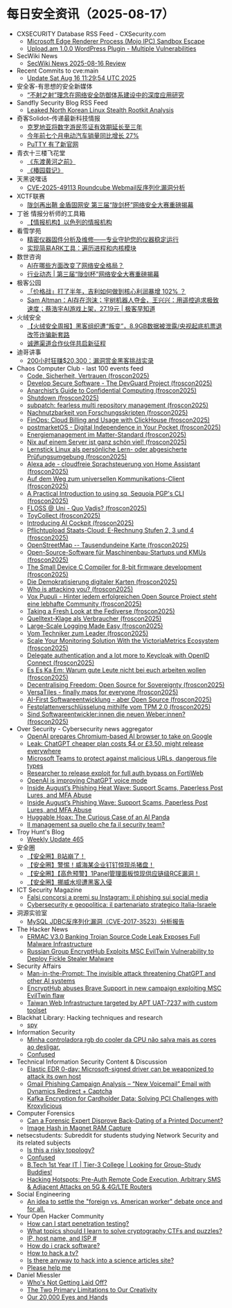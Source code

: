 # 每日安全资讯（2025-08-17）

- CXSECURITY Database RSS Feed - CXSecurity.com
  - [Microsoft Edge Renderer Process (Mojo IPC) Sandbox Escape](https://cxsecurity.com/issue/WLB-2025080016)
  - [Upload.am 1.0.0 WordPress Plugin - Multiple Vulnerabilities](https://cxsecurity.com/issue/WLB-2025080015)
- SecWiki News
  - [SecWiki News 2025-08-16 Review](http://www.sec-wiki.com/?2025-08-16)
- Recent Commits to cve:main
  - [Update Sat Aug 16 11:29:54 UTC 2025](https://github.com/trickest/cve/commit/ba8c40babf46070dae915aab07212b5c2eef30eb)
- 安全客-有思想的安全新媒体
  - [“不射之射”理念在网络安全防御体系建设中的深度应用研究](https://www.anquanke.com/post/id/311274)
- Sandfly Security Blog RSS Feed
  - [Leaked North Korean Linux Stealth Rootkit Analysis](https://sandflysecurity.com/blog/leaked-north-korean-linux-stealth-rootkit-analysis)
- 奇客Solidot–传递最新科技情报
  - [克罗地亚将数字游民签证有效期延长至三年](https://www.solidot.org/story?sid=82067)
  - [今年前七个月电动汽车销量同比增长 27%](https://www.solidot.org/story?sid=82066)
  - [PuTTY 有了新官网](https://www.solidot.org/story?sid=82065)
- 青衣十三楼飞花堂
  - [《东渡黄河之前》](https://mp.weixin.qq.com/s?__biz=MzUzMjQyMDE3Ng==&mid=2247488524&idx=1&sn=a9c23513dc5b9ef83b90d44162d82f84)
  - [《椿园载记》](https://mp.weixin.qq.com/s?__biz=MzUzMjQyMDE3Ng==&mid=2247488517&idx=1&sn=23e3b5cc23193ca61f41d007e9b09357)
- 天黑说嘿话
  - [CVE-2025-49113 Roundcube Webmail反序列化漏洞分析](https://mp.weixin.qq.com/s?__biz=MzI5NTQ5MTAzMA==&mid=2247484570&idx=1&sn=553c7aad3fb835183e6fe5ba1b9b799f)
- XCTF联赛
  - [陇剑再出鞘 金盾固网安 第三届“陇剑杯”网络安全大赛重磅揭幕](https://mp.weixin.qq.com/s?__biz=MjM5NDU3MjExNw==&mid=2247515732&idx=1&sn=bfe95edbdc58761dc050ff21a7bd268f)
- 丁爸 情报分析师的工具箱
  - [【情报机构】以色列的情报机构](https://mp.weixin.qq.com/s?__biz=MzI2MTE0NTE3Mw==&mid=2651151580&idx=1&sn=777eda8721556f018433b6da8ac1a7f4)
- 看雪学苑
  - [精密仪器固件分析及维修——专业守护您的仪器稳定运行](https://mp.weixin.qq.com/s?__biz=MjM5NTc2MDYxMw==&mid=2458598589&idx=1&sn=4d298efc996c7a5c52fc6d84e15b8294)
  - [实现简易ARK工具：遍历进程和内核模块](https://mp.weixin.qq.com/s?__biz=MjM5NTc2MDYxMw==&mid=2458598589&idx=2&sn=5d654ede79b8d94926690c5fd4ae8d71)
- 数世咨询
  - [AI在哪些方面改变了网络安全格局？](https://mp.weixin.qq.com/s?__biz=MzkxNzA3MTgyNg==&mid=2247539920&idx=1&sn=d6e6e342616548e9478a4611f79be218)
  - [行业动态 | 第三届“陇剑杯”网络安全大赛重磅揭幕](https://mp.weixin.qq.com/s?__biz=MzkxNzA3MTgyNg==&mid=2247539920&idx=2&sn=795dd68f887a4f6ac065f0d9c452e62a)
- 极客公园
  - [「价格战」打了半年，吉利如何做到核心利润暴增 102% ？](https://mp.weixin.qq.com/s?__biz=MTMwNDMwODQ0MQ==&mid=2653084892&idx=1&sn=5520db1210b3dece3e8ac400c2313a47)
  - [Sam Altman：AI存在泡沫；宇树机器人夺金，王兴兴：用遥控追求极致速度；蔡浩宇AI游戏上架，27.19元 | 极客早知道](https://mp.weixin.qq.com/s?__biz=MTMwNDMwODQ0MQ==&mid=2653084921&idx=1&sn=055f48054390f273784cadfbee2f7398)
- 火绒安全
  - [【火绒安全周报】黑客组织遭“叛变”，8.9GB数据被泄露/央视起底机票退改签诈骗新套路](https://mp.weixin.qq.com/s?__biz=MzI3NjYzMDM1Mg==&mid=2247526282&idx=1&sn=0721ac4ab00fe81bf13548e2a0223050)
  - [诚邀渠道合作伙伴共启新征程](https://mp.weixin.qq.com/s?__biz=MzI3NjYzMDM1Mg==&mid=2247526282&idx=2&sn=6b8946556c59e8979f9ad1bd25917230)
- 迪哥讲事
  - [200小时狂赚$20,300：漏洞赏金黑客挑战实录](https://mp.weixin.qq.com/s?__biz=MzIzMTIzNTM0MA==&mid=2247498049&idx=1&sn=aab638b3a285214481b6c01ccc98e1ea)
- Chaos Computer Club - last 100 events feed
  - [Code, Sicherheit, Vertrauen (froscon2025)](https://cdn.media.ccc.de/events/froscon/2025/h264-hd/froscon2025-3344-deu-Code_Sicherheit_Vertrauen_hd.mp4)
  - [Develop Secure Software - The DevGuard Project (froscon2025)](https://cdn.media.ccc.de/events/froscon/2025/h264-hd/froscon2025-3322-deu-Develop_Secure_Software_-_The_DevGuard_Project_hd.mp4)
  - [Anarchist’s Guide to Confidential Computing (froscon2025)](https://cdn.media.ccc.de/events/froscon/2025/h264-hd/froscon2025-3276-deu-Anarchists_Guide_to_Confidential_Computing_hd.mp4)
  - [Shutdown (froscon2025)](https://cdn.media.ccc.de/events/froscon/2025/h264-hd/froscon2025-3460-eng-Shutdown_hd.mp4)
  - [subpatch: fearless multi repository management (froscon2025)](https://cdn.media.ccc.de/events/froscon/2025/h264-hd/froscon2025-3389-eng-subpatch_fearless_multi_repository_management_hd.mp4)
  - [Nachnutzbarkeit von Forschungsskripten (froscon2025)](https://cdn.media.ccc.de/events/froscon/2025/h264-hd/froscon2025-3350-deu-Nachnutzbarkeit_von_Forschungsskripten_hd.mp4)
  - [FinOps: Cloud Billing and Usage with ClickHouse (froscon2025)](https://cdn.media.ccc.de/events/froscon/2025/h264-hd/froscon2025-3300-eng-FinOps_Cloud_Billing_and_Usage_with_ClickHouse_hd.mp4)
  - [postmarketOS - Digital Independence in Your Pocket (froscon2025)](https://cdn.media.ccc.de/events/froscon/2025/h264-hd/froscon2025-3317-eng-postmarketOS_-_Digital_Independence_in_Your_Pocket_hd.mp4)
  - [Energiemanagement im Matter-Standard (froscon2025)](https://cdn.media.ccc.de/events/froscon/2025/h264-hd/froscon2025-3353-deu-Energiemanagement_im_Matter-Standard_hd.mp4)
  - [Nix auf einem Server ist ganz schön viel! (froscon2025)](https://cdn.media.ccc.de/events/froscon/2025/h264-hd/froscon2025-3335-deu-Nix_auf_einem_Server_ist_ganz_schoen_viel_hd.mp4)
  - [Lernstick Linux als persönliche Lern- oder abgesicherte Prüfungsumgebung (froscon2025)](https://cdn.media.ccc.de/events/froscon/2025/h264-hd/froscon2025-3348-deu-Lernstick_Linux_als_persoenliche_Lern-_oder_abgesicherte_Pruefungsumgebung_hd.mp4)
  - [Alexa ade - cloudfreie Sprachsteuerung von Home Assistant (froscon2025)](https://cdn.media.ccc.de/events/froscon/2025/h264-hd/froscon2025-3239-deu-Alexa_ade_-_cloudfreie_Sprachsteuerung_von_Home_Assistant_hd.mp4)
  - [Auf dem Weg zum universellen Kommunikations-Client (froscon2025)](https://cdn.media.ccc.de/events/froscon/2025/h264-hd/froscon2025-3285-deu-Auf_dem_Weg_zum_universellen_Kommunikations-Client_hd.mp4)
  - [A Practical Introduction to using sq, Sequoia PGP's CLI (froscon2025)](https://cdn.media.ccc.de/events/froscon/2025/h264-hd/froscon2025-3397-eng-A_Practical_Introduction_to_using_sq_Sequoia_PGPs_CLI_hd.mp4)
  - [FLOSS @ Uni - Quo Vadis? (froscon2025)](https://cdn.media.ccc.de/events/froscon/2025/h264-hd/froscon2025-3267-deu-FLOSS_Uni_-_Quo_Vadis_hd.mp4)
  - [ToyCollect (froscon2025)](https://cdn.media.ccc.de/events/froscon/2025/h264-hd/froscon2025-3281-deu-ToyCollect_hd.mp4)
  - [Introducing AI Cockpit (froscon2025)](https://cdn.media.ccc.de/events/froscon/2025/h264-hd/froscon2025-3243-eng-Introducing_AI_Cockpit_hd.mp4)
  - [Pflichtupload Staats-Cloud: E-Rechnung Stufen 2, 3 und 4 (froscon2025)](https://cdn.media.ccc.de/events/froscon/2025/h264-hd/froscon2025-3244-deu-Pflichtupload_Staats-Cloud_E-Rechnung_Stufen_2_3_und_4_hd.mp4)
  - [OpenStreetMap -- Tausendundeine Karte (froscon2025)](https://cdn.media.ccc.de/events/froscon/2025/h264-hd/froscon2025-3374-deu-OpenStreetMap_--_Tausendundeine_Karte_hd.mp4)
  - [Open-Source-Software für Maschinenbau-Startups und KMUs (froscon2025)](https://cdn.media.ccc.de/events/froscon/2025/h264-hd/froscon2025-3282-deu-Open-Source-Software_fuer_Maschinenbau-Startups_und_KMUs_hd.mp4)
  - [The Small Device C Compiler for 8-bit firmware development (froscon2025)](https://cdn.media.ccc.de/events/froscon/2025/h264-hd/froscon2025-3307-eng-The_Small_Device_C_Compiler_for_8-bit_firmware_development_hd.mp4)
  - [Die Demokratisierung digitaler Karten (froscon2025)](https://cdn.media.ccc.de/events/froscon/2025/h264-hd/froscon2025-3334-deu-Die_Demokratisierung_digitaler_Karten_hd.mp4)
  - [Who is attacking you? (froscon2025)](https://cdn.media.ccc.de/events/froscon/2025/h264-hd/froscon2025-3323-eng-Who_is_attacking_you_hd.mp4)
  - [Vox Pupuli - Hinter jedem erfolgreichen Open Source Project steht eine lebhafte Community (froscon2025)](https://cdn.media.ccc.de/events/froscon/2025/h264-hd/froscon2025-3390-deu-Vox_Pupuli_-_Hinter_jedem_erfolgreichen_Open_Source_Project_steht_eine_lebhafte_Community_hd.mp4)
  - [Taking a Fresh Look at the Fediverse (froscon2025)](https://cdn.media.ccc.de/events/froscon/2025/h264-hd/froscon2025-3346-eng-Taking_a_Fresh_Look_at_the_Fediverse_hd.mp4)
  - [Quelltext-Klage als Verbraucher (froscon2025)](https://cdn.media.ccc.de/events/froscon/2025/h264-hd/froscon2025-3280-deu-Quelltext-Klage_als_Verbraucher_hd.mp4)
  - [Large-Scale Logging Made Easy (froscon2025)](https://cdn.media.ccc.de/events/froscon/2025/h264-hd/froscon2025-3359-eng-Large-Scale_Logging_Made_Easy_hd.mp4)
  - [Vom Techniker zum Leader (froscon2025)](https://cdn.media.ccc.de/events/froscon/2025/h264-hd/froscon2025-3247-deu-Vom_Techniker_zum_Leader_hd.mp4)
  - [Scale Your Monitoring Solution With the VictoriaMetrics Ecosystem (froscon2025)](https://cdn.media.ccc.de/events/froscon/2025/h264-hd/froscon2025-3368-eng-Scale_Your_Monitoring_Solution_With_the_VictoriaMetrics_Ecosystem_hd.mp4)
  - [Delegate authentication and a lot more to Keycloak with OpenID Connect (froscon2025)](https://cdn.media.ccc.de/events/froscon/2025/h264-hd/froscon2025-3237-eng-Delegate_authentication_and_a_lot_more_to_Keycloak_with_OpenID_Connect_hd.mp4)
  - [Es Es Ka Em: Warum gute Leute nicht bei euch arbeiten wollen (froscon2025)](https://cdn.media.ccc.de/events/froscon/2025/h264-hd/froscon2025-3321-deu-Es_Es_Ka_Em_Warum_gute_Leute_nicht_bei_euch_arbeiten_wollen_hd.mp4)
  - [Decentralising Freedom: Open Source for Sovereignty (froscon2025)](https://cdn.media.ccc.de/events/froscon/2025/h264-hd/froscon2025-3408-eng-Decentralising_Freedom_Open_Source_for_Sovereignty_hd.mp4)
  - [VersaTiles - finally maps for everyone (froscon2025)](https://cdn.media.ccc.de/events/froscon/2025/h264-hd/froscon2025-3303-eng-VersaTiles_-_finally_maps_for_everyone_hd.mp4)
  - [AI-First Softwareentwicklung - aber Open Source (froscon2025)](https://cdn.media.ccc.de/events/froscon/2025/h264-hd/froscon2025-3325-deu-AI-First_Softwareentwicklung_-_aber_Open_Source_hd.mp4)
  - [Festplattenverschlüsselung mithilfe vom TPM 2.0 (froscon2025)](https://cdn.media.ccc.de/events/froscon/2025/h264-hd/froscon2025-3279-deu-Festplattenverschluesselung_mithilfe_vom_TPM_20_hd.mp4)
  - [Sind Softwareentwickler:innen die neuen Weber:innen? (froscon2025)](https://cdn.media.ccc.de/events/froscon/2025/h264-hd/froscon2025-3256-deu-Sind_Softwareentwicklerinnen_die_neuen_Weberinnen_hd.mp4)
- Over Security - Cybersecurity news aggregator
  - [OpenAI prepares Chromium-based AI browser to take on Google](https://www.bleepingcomputer.com/news/artificial-intelligence/openai-prepares-chromium-based-ai-browser-to-take-on-google/)
  - [Leak: ChatGPT cheaper plan costs $4 or £3.50, might release everywhere](https://www.bleepingcomputer.com/news/artificial-intelligence/leak-chatgpt-cheaper-plan-costs-4-or-350-might-release-everywhere/)
  - [Microsoft Teams to protect against malicious URLs, dangerous file types](https://www.bleepingcomputer.com/news/security/microsoft-teams-to-protect-against-malicious-urls-dangerous-file-types/)
  - [Researcher to release exploit for full auth bypass on FortiWeb](https://www.bleepingcomputer.com/news/security/researcher-to-release-exploit-for-full-auth-bypass-on-fortiweb/)
  - [OpenAI is improving ChatGPT voice mode](https://www.bleepingcomputer.com/news/artificial-intelligence/openai-is-improving-chatgpt-voice-mode/)
  - [Inside August’s Phishing Heat Wave: Support Scams, Paperless Post Lures, and MFA Abuse](https://pixmsecurity.com/blog/blog/inside-augusts-phishing-heat-wave-support-scams-paperless-post-lures-and-mfa-abuse/)
  - [Inside August’s Phishing Wave: Support Scams, Paperless Post Lures, and MFA Abuse](https://pixmsecurity.com/blog/blog/inside-augusts-phishing-wave-support-scams-paperless-post-lures-and-mfa-abuse/)
  - [Huggable Hoax: The Curious Case of an AI Panda](https://catchingphish.com/posts/f/huggable-hoax-the-curious-case-of-an-ai-panda)
  - [Il management sa quello che fa il security team?](https://roccosicilia.com/2025/08/15/il-management-sa-quello-che-fa-il-security-team/)
- Troy Hunt's Blog
  - [Weekly Update 465](https://www.troyhunt.com/weekly-update-465/)
- 安全圈
  - [【安全圈】B站崩了！](https://mp.weixin.qq.com/s?__biz=MzIzMzE4NDU1OQ==&mid=2652071203&idx=1&sn=6e4195ccee5c97e783e90676fc982782)
  - [【安全圈】警惕！威海某企业钉钉惊现杀猪盘！](https://mp.weixin.qq.com/s?__biz=MzIzMzE4NDU1OQ==&mid=2652071203&idx=2&sn=30ca8e5e711763b26dcafe132aebadb2)
  - [【安全圈】【高危预警】1Panel管理面板惊现供应链级RCE漏洞！](https://mp.weixin.qq.com/s?__biz=MzIzMzE4NDU1OQ==&mid=2652071203&idx=3&sn=3763540d68e06c4ef3f58ec16e4c1736)
  - [【安全圈】挪威水坝遭黑客入侵](https://mp.weixin.qq.com/s?__biz=MzIzMzE4NDU1OQ==&mid=2652071203&idx=4&sn=e3bf80c166a33097e3240e21e05cc3af)
- ICT Security Magazine
  - [Falsi concorsi a premi su Instagram: il phishing sui social media](https://www.ictsecuritymagazine.com/notizie/instagram-social-media/)
  - [Cybersecurity e geopolitica: il partenariato strategico Italia-Israele](https://www.ictsecuritymagazine.com/articoli/geopolitica-israele/)
- 洞源实验室
  - [MySQL JDBC反序列化漏洞（CVE-2017-3523）分析报告](https://mp.weixin.qq.com/s?__biz=Mzg4Nzk3MTg3MA==&mid=2247488555&idx=1&sn=865a054cc99532c629b64d327f52b145)
- The Hacker News
  - [ERMAC V3.0 Banking Trojan Source Code Leak Exposes Full Malware Infrastructure](https://thehackernews.com/2025/08/ermac-v30-banking-trojan-source-code.html)
  - [Russian Group EncryptHub Exploits MSC EvilTwin Vulnerability to Deploy Fickle Stealer Malware](https://thehackernews.com/2025/08/russian-group-encrypthub-exploits-msc.html)
- Security Affairs
  - [Man-in-the-Prompt: The invisible attack threatening ChatGPT and other AI systems](https://securityaffairs.com/181211/cyber-crime/man-in-the-prompt-the-invisible-attack-threatening-chatgpt-and-other-ai-systems.html)
  - [EncryptHub abuses Brave Support in new campaign exploiting MSC EvilTwin flaw](https://securityaffairs.com/181203/cyber-crime/encrypthub-abuses-brave-support-in-new-campaign-exploiting-msc-eviltwin-flaw.html)
  - [Taiwan Web Infrastructure targeted by APT UAT-7237 with custom toolset](https://securityaffairs.com/181195/apt/taiwan-web-infrastructure-targeted-by-apt-uat-7237-with-custom-toolset.html)
- Blackhat Library: Hacking techniques and research
  - [spy](https://www.reddit.com/r/blackhat/comments/1ms6g3f/spy/)
- Information Security
  - [Minha controladora rgb do cooler da CPU não salva mais as cores ao desligar.](https://www.reddit.com/r/Information_Security/comments/1ms9u5m/minha_controladora_rgb_do_cooler_da_cpu_não_salva/)
  - [Confused](https://www.reddit.com/r/Information_Security/comments/1mrt0af/confused/)
- Technical Information Security Content & Discussion
  - [Elastic EDR 0-day: Microsoft-signed driver can be weaponized to attack its own host](https://www.reddit.com/r/netsec/comments/1mryiha/elastic_edr_0day_microsoftsigned_driver_can_be/)
  - [Gmail Phishing Campaign Analysis – “New Voicemail” Email with Dynamics Redirect + Captcha](https://www.reddit.com/r/netsec/comments/1mrolka/gmail_phishing_campaign_analysis_new_voicemail/)
  - [Kafka Encryption for Cardholder Data: Solving PCI Challenges with Kroxylicious](https://www.reddit.com/r/netsec/comments/1mrlsj2/kafka_encryption_for_cardholder_data_solving_pci/)
- Computer Forensics
  - [Can a Forensic Expert Disprove Back-Dating of a Printed Document?](https://www.reddit.com/r/computerforensics/comments/1ms3bri/can_a_forensic_expert_disprove_backdating_of_a/)
  - [Image Hash in Magnet RAM Capture](https://www.reddit.com/r/computerforensics/comments/1mrmwoo/image_hash_in_magnet_ram_capture/)
- netsecstudents: Subreddit for students studying Network Security and its related subjects
  - [Is this a risky topology?](https://www.reddit.com/r/netsecstudents/comments/1mrtvae/is_this_a_risky_topology/)
  - [Confused](https://www.reddit.com/r/netsecstudents/comments/1mrvl8y/confused/)
  - [B.Tech 1st Year IT | Tier-3 College | Looking for Group-Study Buddies!](https://www.reddit.com/r/netsecstudents/comments/1mrh607/btech_1st_year_it_tier3_college_looking_for/)
  - [Hacking Hotspots: Pre-Auth Remote Code Execution, Arbitrary SMS & Adjacent Attacks on 5G & 4G/LTE Routers](https://www.reddit.com/r/netsecstudents/comments/1mrgzpk/hacking_hotspots_preauth_remote_code_execution/)
- Social Engineering
  - [An idea to settle the "foreign vs. American worker" debate once and for all.](https://www.reddit.com/r/SocialEngineering/comments/1mricv9/an_idea_to_settle_the_foreign_vs_american_worker/)
- Your Open Hacker Community
  - [How can I start penetration testing?](https://www.reddit.com/r/HowToHack/comments/1ms7t4m/how_can_i_start_penetration_testing/)
  - [What topics should I learn to solve cryptography CTFs and puzzles?](https://www.reddit.com/r/HowToHack/comments/1mrexrc/what_topics_should_i_learn_to_solve_cryptography/)
  - [IP, host name, and ISP #](https://www.reddit.com/r/HowToHack/comments/1ms74eh/ip_host_name_and_isp/)
  - [How do i crack software?](https://www.reddit.com/r/HowToHack/comments/1ms7dui/how_do_i_crack_software/)
  - [How to hack a tv?](https://www.reddit.com/r/HowToHack/comments/1ms8217/how_to_hack_a_tv/)
  - [Is there anyway to hack into a science articles site?](https://www.reddit.com/r/HowToHack/comments/1ms2vz7/is_there_anyway_to_hack_into_a_science_articles/)
  - [Please help me](https://www.reddit.com/r/HowToHack/comments/1mrude8/please_help_me/)
- Daniel Miessler
  - [Who's Not Getting Laid Off?](https://danielmiessler.com/blog/tech-layoffs-signal)
  - [The Two Primary Limitations to Our Creativity](https://danielmiessler.com/blog/two-creativity-barriers)
  - [Our 20,000 Eyes and Hands](https://danielmiessler.com/blog/our-20000-eyes-hands)
